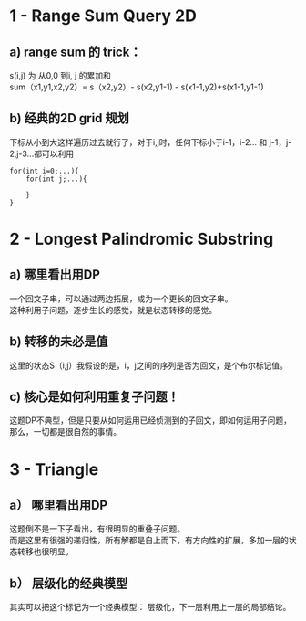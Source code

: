 # 1 - Range Sum Query 2D
## a) range sum 的 trick： 
s(i,j) 为 从0,0 到i, j 的累加和  
sum（x1,y1,x2,y2）= s（x2,y2）- s(x2,y1-1) - s(x1-1,y2)+s(x1-1,y1-1)  
## b) 经典的2D grid 规划  
下标从小到大这样遍历过去就行了，对于i,j时，任何下标小于i-1，i-2... 和 j-1，j-2,j-3...都可以利用
```
for(int i=0;...){
    for(int j;...){

    }
}
```

# 2 - Longest Palindromic Substring
## a) 哪里看出用DP
一个回文子串，可以通过两边拓展，成为一个更长的回文子串。  
这种利用子问题，逐步生长的感觉，就是状态转移的感觉。  
## b) 转移的未必是值  
这里的状态S（i,j）我假设的是，i，j之间的序列是否为回文，是个布尔标记值。  
## c) **核心是如何利用重复子问题！**
这题DP不典型，但是只要从如何运用已经侦测到的子回文，即如何运用子问题，那么，一切都是很自然的事情。  

# 3 - Triangle 
## a） 哪里看出用DP
这题倒不是一下子看出，有很明显的重叠子问题。  
而是这里有很强的递归性，所有解都是自上而下，有方向性的扩展，多加一层的状态转移也很明显。  
## b） 层级化的经典模型  
其实可以把这个标记为一个经典模型： 层级化，下一层利用上一层的局部结论。